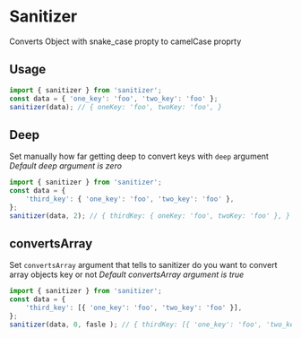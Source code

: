 # Sanitizer
Converts Object with snake_case propty to camelCase proprty

## Usage

``` javascript
import { sanitizer } from 'sanitizer';
const data = { 'one_key': 'foo', 'two_key': 'foo' };
sanitizer(data); // { oneKey: 'foo', twoKey: 'foo', }
```
## Deep
Set manually how far getting deep to convert keys with `deep` argument
*Default deep argument is zero*

``` javascript
import { sanitizer } from 'sanitizer';
const data = {
    'third_key': { 'one_key': 'foo', 'two_key': 'foo' },
};
sanitizer(data, 2); // { thirdKey: { oneKey: 'foo', twoKey: 'foo' }, }
```

## convertsArray
Set `convertsArray` argument that tells to sanitizer do you want to convert array objects key or not
*Default convertsArray argument is true*

``` javascript
import { sanitizer } from 'sanitizer';
const data = {
    'third_key': [{ 'one_key': 'foo', 'two_key': 'foo' }],
};
sanitizer(data, 0, fasle ); // { thirdKey: [{ 'one_key': 'foo', 'two_key': 'foo' }], }
```
